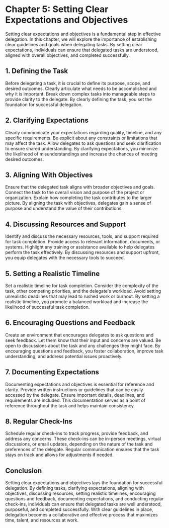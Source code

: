 Chapter 5: Setting Clear Expectations and Objectives
====================================================

Setting clear expectations and objectives is a fundamental step in effective delegation. In this chapter, we will explore the importance of establishing clear guidelines and goals when delegating tasks. By setting clear expectations, individuals can ensure that delegated tasks are understood, aligned with overall objectives, and completed successfully.

**1. Defining the Task**
------------------------

Before delegating a task, it is crucial to define its purpose, scope, and desired outcomes. Clearly articulate what needs to be accomplished and why it is important. Break down complex tasks into manageable steps to provide clarity to the delegate. By clearly defining the task, you set the foundation for successful delegation.

**2. Clarifying Expectations**
------------------------------

Clearly communicate your expectations regarding quality, timeline, and any specific requirements. Be explicit about any constraints or limitations that may affect the task. Allow delegates to ask questions and seek clarification to ensure shared understanding. By clarifying expectations, you minimize the likelihood of misunderstandings and increase the chances of meeting desired outcomes.

**3. Aligning With Objectives**
-------------------------------

Ensure that the delegated task aligns with broader objectives and goals. Connect the task to the overall vision and purpose of the project or organization. Explain how completing the task contributes to the larger picture. By aligning the task with objectives, delegates gain a sense of purpose and understand the value of their contributions.

**4. Discussing Resources and Support**
---------------------------------------

Identify and discuss the necessary resources, tools, and support required for task completion. Provide access to relevant information, documents, or systems. Highlight any training or assistance available to help delegates perform the task effectively. By discussing resources and support upfront, you equip delegates with the necessary tools to succeed.

**5. Setting a Realistic Timeline**
-----------------------------------

Set a realistic timeline for task completion. Consider the complexity of the task, other competing priorities, and the delegate's workload. Avoid setting unrealistic deadlines that may lead to rushed work or burnout. By setting a realistic timeline, you promote a balanced workload and increase the likelihood of successful task completion.

**6. Encouraging Questions and Feedback**
-----------------------------------------

Create an environment that encourages delegates to ask questions and seek feedback. Let them know that their input and concerns are valued. Be open to discussions about the task and any challenges they might face. By encouraging questions and feedback, you foster collaboration, improve task understanding, and address potential issues proactively.

**7. Documenting Expectations**
-------------------------------

Documenting expectations and objectives is essential for reference and clarity. Provide written instructions or guidelines that can be easily accessed by the delegate. Ensure important details, deadlines, and requirements are included. This documentation serves as a point of reference throughout the task and helps maintain consistency.

**8. Regular Check-Ins**
------------------------

Schedule regular check-ins to track progress, provide feedback, and address any concerns. These check-ins can be in-person meetings, virtual discussions, or email updates, depending on the nature of the task and preferences of the delegate. Regular communication ensures that the task stays on track and allows for adjustments if needed.

**Conclusion**
--------------

Setting clear expectations and objectives lays the foundation for successful delegation. By defining tasks, clarifying expectations, aligning with objectives, discussing resources, setting realistic timelines, encouraging questions and feedback, documenting expectations, and conducting regular check-ins, individuals can ensure that delegated tasks are well understood, purposeful, and completed successfully. With clear guidelines in place, delegation becomes a collaborative and effective process that maximizes time, talent, and resources at work.

